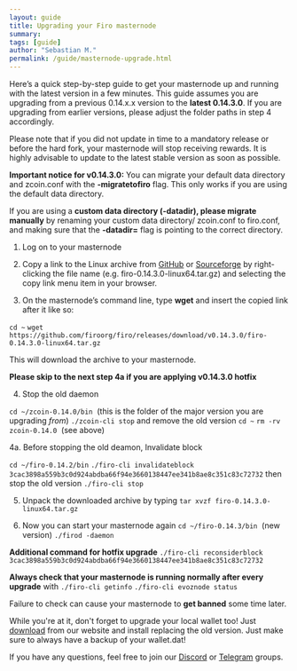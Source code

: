 ```yaml
---
layout: guide
title: Upgrading your Firo masternode
summary: 
tags: [guide]
author: "Sebastian M."
permalink: /guide/masternode-upgrade.html
---
```

Here’s a quick step-by-step guide to get your masternode up and running with the latest version in a few minutes. This guide assumes you are upgrading from a previous 0.14.x.x version to the **latest 0.14.3.0**. If you are upgrading from earlier versions, please adjust the folder paths in step 4 accordingly. 

Please note that if you did not update in time to a mandatory release or before the hard fork, your masternode will stop receiving rewards. It is highly advisable to update to the latest stable version as soon as possible.

**Important notice for v0.14.3.0:** You can migrate your default data directory and zcoin.conf with the **-migratetofiro** flag. This only works if you are using the default data directory.

If you are using a **custom data directory (-datadir), please migrate manually** by renaming your custom data directory/ zcoin.conf to firo.conf, and making sure that the **-datadir=** flag is pointing to the correct directory.

1.  Log on to your masternode

2.  Copy a link to the Linux archive from [GitHub](https://github.com/firoorg/firo/releases/latest) or [Sourceforge](https://sourceforge.net/projects/firoorg/files/) by right-clicking the file name (e.g. firo-0.14.3.0-linux64.tar.gz) and selecting the copy link menu item in your browser.

3.  On the masternode’s command line, type **wget** and insert the copied link after it like so: 

`cd ~`
`wget https://github.com/firoorg/firo/releases/download/v0.14.3.0/firo-0.14.3.0-linux64.tar.gz` 

This will download the archive to your masternode.

**Please skip to the next step 4a if you are applying v0.14.3.0 hotfix**

4.  Stop the old daemon  

`cd ~/zcoin-0.14.0/bin` 
(this is the folder of the major version you are upgrading _from_) 
`./zcoin-cli stop` 
and remove the old version 
`cd ~` 
`rm -rv zcoin-0.14.0` 
(see above)

4a. Before stopping the old deamon, Invalidate block

`cd ~/firo-0.14.2/bin`
`./firo-cli invalidateblock 3cac3898a559b3c0d924abdba66f94e3660138447ee341b8ae8c351c83c72732`
then stop the old version
`./firo-cli stop`

5.  Unpack the downloaded archive by typing 
`tar xvzf firo-0.14.3.0-linux64.tar.gz`

6.  Now you can start your masternode again 
`cd ~/firo-0.14.3/bin` 
(new version) 
`./firod -daemon`

**Additional command for hotfix upgrade**
`./firo-cli reconsiderblock 3cac3898a559b3c0d924abdba66f94e3660138447ee341b8ae8c351c83c72732`

**Always check that your masternode is running normally after every upgrade** with 
`./firo-cli getinfo`
`./firo-cli evoznode status`

Failure to check can cause your masternode to **get banned** some time later.

While you're at it, don't forget to upgrade your local wallet too! Just [download](https://firo.org/get-firo/download/) from our website and install replacing the old version. Just make sure to always have a backup of your wallet.dat! 

If you have any questions, feel free to join our [Discord](https://discordapp.com/invite/4FjnQ2q) or [Telegram](https://t.me/firoproject) groups.
